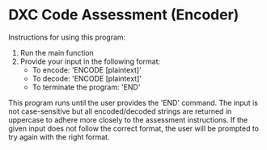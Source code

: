 # DXC Code Assessment (Encoder)
Instructions for using this program:
1. Run the main function
2. Provide your input in the following format:
   * To encode: 'ENCODE [plaintext]'
   * To decode: 'ENCODE [plaintext]'
   * To terminate the program: 'END'

This program runs until the user provides the 'END' command. The input is not case-sensitive but all encoded/decoded strings are returned in uppercase to adhere more closely to the assessment instructions. If the given input does not follow the correct format, the user will be prompted to try again with the right format.